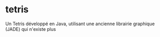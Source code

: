 # tetris
Un Tetris développé en Java, utilisant une ancienne librairie graphique (JADE) qui n'existe plus
